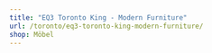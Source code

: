 ```yaml
---
title: "EQ3 Toronto King - Modern Furniture"
url: /toronto/eq3-toronto-king-modern-furniture/
shop: Möbel
---
```

